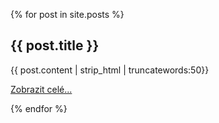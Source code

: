 
{% for post in site.posts %}
  <h2>{{ post.title }}</h2>
  {{ post.content | strip_html | truncatewords:50}}
  <p><a href="{{ post.url }}">Zobrazit celé...</a></p>
{% endfor %}
